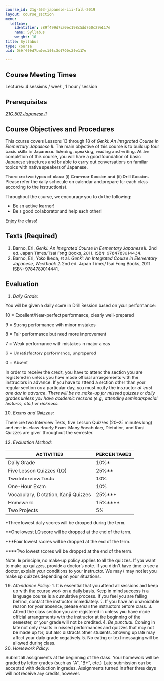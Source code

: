 ```yaml
---
course_id: 21g-503-japanese-iii-fall-2019
layout: course_section
menu:
  leftnav:
    identifier: 589f499d7ba0ec198c5dd760c29e117e
    name: Syllabus
    weight: 10
title: Syllabus
type: course
uid: 589f499d7ba0ec198c5dd760c29e117e

---
```


Course Meeting Times
--------------------

Lectures: 4 sessions / week , 1 hour / session

Prerequisites
-------------

[_21G.502 Japanese II_](/courses/21g-502-japanese-ii-spring-2020)

Course Objectives and Procedures
--------------------------------

This course covers Lessons 13 through 18 of _Genki:_ _An Integrated Course in Elementary Japanese II_. The main objective of this course is to build up four basic skills in Japanese: listening, speaking, reading and writing. At the completion of this course, you will have a good foundation of basic Japanese structures and be able to carry out conversations on familiar topics with native speakers of Japanese.

There are two types of class: (i) Grammar Session and (ii) Drill Session. Please refer the daily schedule on calendar and prepare for each class according to the instruction(s).

Throughout the course, we encourage you to do the following:

*   Be an active learner!
*   Be a good collaborator and help each other!

Enjoy the class!

Texts (Required)
----------------

1.  Banno, Eri. _Genki: An Integrated Course in Elementary Japanese II._ 2nd ed. Japan Times/Tsai Fong Books, 2011. ISBN: 9784789014434.
2.  Banno, Eri, Yoko Ikeda, et al. _Genki: An Integrated Course in Elementary Japanese, Workbook 2_. 2nd ed. Japan Times/Tsai Fong Books, 2011. ISBN: 9784789014441.

Evaluation
----------

1.  _Daily Grade:_

You will be given a daily score in Drill Session based on your performance:

10 = Excellent/Near-perfect performance, clearly well-prepared

9 = Strong performance with minor mistakes

8 = Fair performance but need more improvement

7 = Weak performance with mistakes in major areas

6 = Unsatisfactory performance, unprepared

0 = Absent

In order to receive the credit, you have to attend the section you are registered in unless you have made official arrangements with the instructors in advance. If you have to attend a section other than your regular section on a particular day, you must notify the instructor _at least one day in advance_. _There will be no make-up for missed quizzes or daily grades unless you have academic reasons (e.g., attending seminar/special lectures, etc.) or sickness._

10.  _Exams and Quizzes:_

There are two Interview Tests, five Lesson Quizzes (20–25 minutes long) and one in-class Hourly Exam. Many Vocabulary, Dictation, and Kanji Quizzes are given throughout the semester.

12.  _Evaluation Method:_

| ACTIVITIES | PERCENTAGES |
| --- | --- |
| Daily Grade | 10%\* |
| Five Lesson Quizzes (LQ) | 25%\*\* |
| Two Interview Tests | 10% |
| One-Hour Exam | 10% |
| Vocabulary, Dictation, Kanji Quizzes | 25%\*\*\* |
| Homework | 15%\*\*\*\* |
| Two Projects | 5% 

\*Three lowest daily scores will be dropped during the term.

\*\*One lowest LQ score will be dropped at the end of the term.

\*\*\*Four lowest scores will be dropped at the end of the term.

\*\*\*\*Two lowest scores will be dropped at the end of the term.

Note: In principle, no make-up policy applies to all the quizzes. If you want to make up quizzes, provide a doctor's note. If you didn't have time to see a doctor, explain your conditions to your instructor. We may / may not let you make up quizzes depending on your situations.

19.  _Attendance Policy:_
    1.  It is essential that you attend all sessions and keep up with the course work on a daily basis. Keep in mind success in a language course is a cumulative process. If you feel you are falling behind, contact the instructor immediately.
    2.  If you have an unavoidable reason for your absence, please email the instructors before class.
    3.  Attend the class section you are registered in unless you have made official arrangements with the instructor at the beginning of the semester, or your grade will not be credited.
    4.  _Be punctual_. Coming in late not only results in missed performances and quizzes that may not be made up for, but also distracts other students. Showing up late may affect your daily grade negatively.
    5.  No eating or text messaging will be allowed during class.
20.  _Homework Policy:_

Submit all assignments at the beginning of the class. Your homework will be graded by letter grades (such as "A", "B+", etc.). Late submission can be accepted with deduction in grades. Assignments turned in after three days will not receive any credits, however.